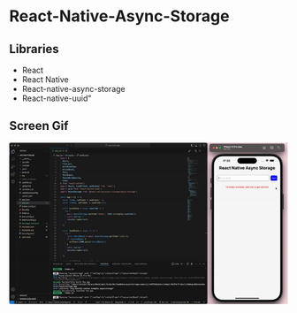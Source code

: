 # React-Native-Async-Storage

## Libraries

- React
- React Native
- React-native-async-storage
- React-native-uuid"

## Screen Gif

<img src="screen.gif" />
